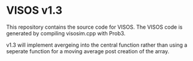 # VISOS v1.3

This repository contains the source code for VISOS. The VISOS code is generated by compiling visosim.cpp with Prob3.

v1.3 will implement avergeing into the central function rather than using a seperate function for a moving average post creation of the array.
